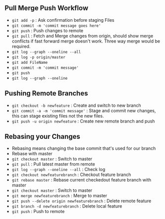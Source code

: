 ## Pull Merge Push Workflow
- `git add -p` : Ask confirmation before staging Files
- `git commit -m 'commit message goes here'`
- `git push` : Push changes to remote
- `git pull` : Fetch and Merge changes from origin, should show merge conflicts if fast forward merge doesn't work. Three way merge would be required.
- `git log --graph --oneline --all`
- `git log -p origin/master`
- `git add FileName`
- `git commit -m 'commit message'`
- `git push`
- `git log --graph --oneline`

## Pushing Remote Branches
- `git checkout -b newfeature` : Create and switch to new branch
- `git commit -a -m 'commit message'` : Stage and commit new changes, this can stage existing files not the new files.
- `git push -u origin newfeature` : Create new remote branch and push

## Rebasing your Changes
- Rebasing means changing the base commit that's used for our branch
- Rebase with master
- `git checkout master` : Switch to master
- `git pull` : Pull latest master from remote
- `git log --graph --oneline --all` : Check log
- `git checkout newfeaturebranch` : Checkout feature branch
- `git rebase master` : Rebase current checkedout feature branch with master
- `git checkout master` : Switch to master
- `git merge newfeaturebranch` : Merge to master
- `git push --delete origin newfeaturebranch` : Delete remote feature
- `git branch -d newfeaturebranch` : Delete local feature
- `git push` : Push to remote
